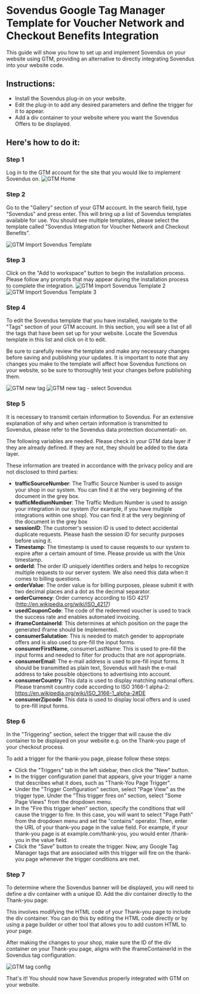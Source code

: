 # Sovendus Google Tag Manager Template for Voucher Network and Checkout Benefits Integration

This guide will show you how to set up and implement Sovendus on your website using GTM, providing an 
alternative to directly integrating Sovendus into your website code. 
## Instructions:
- Install the Sovendus plug-in on your website. 
- Edit the plug-in to add any desired parameters and define the trigger for it to appear. 
- Add a div container to your website where you want the Sovendus Offers to be displayed.
## Here's how to do it:
### Step 1
Log in to the GTM account for the site that you would like to implement Sovendus on.
![GTM Home](https://raw.githubusercontent.com/Sovendus-GmbH/Sovendus-GTM-v2/main/screenshots/Bild1.jpg)

### Step 2
Go to the "Gallery" section of your GTM account. In the search field, type "Sovendus" and press enter. This
will bring up a list of Sovendus templates available for use. You should see multiple templates, please select
the template called "Sovendus Integration for Voucher Network and Checkout Benefits".

![GTM Import Sovendus Template](https://raw.githubusercontent.com//Sovendus-GmbH/Sovendus-GTM-v2/main/screenshots/Bild2.png)

### Step 3
Click on the "Add to workspace" button to begin the installation process. Please follow any prompts that
may appear during the installation process to complete the integration.
![GTM Import Sovendus Template 2](https://raw.githubusercontent.com//Sovendus-GmbH/Sovendus-GTM-v2/main/screenshots/Bild3.jpg)
![GTM Import Sovendus Template 3](https://raw.githubusercontent.com//Sovendus-GmbH/Sovendus-GTM-v2/main/screenshots/Bild4.jpg)

### Step 4
To edit the Sovendus template that you have installed, navigate to the "Tags" section of your GTM account.
In this section, you will see a list of all the tags that have been set up for your website. Locate the Sovendus
template in this list and click on it to edit.



Be sure to carefully review the template and make any necessary changes before saving and publishing
your updates. It is important to note that any changes you make to the template will affect how Sovendus
functions on your website, so be sure to thoroughly test your changes before publishing them.

![GTM new tag](https://raw.githubusercontent.com//Sovendus-GmbH/Sovendus-GTM-v2/main/screenshots/Bild5.jpg)
![GTM new tag - select Sovendus](https://raw.githubusercontent.com//Sovendus-GmbH/Sovendus-GTM-v2/main/screenshots/Bild6.jpg)

### Step 5
It is necessary to transmit certain information to Sovendus. For an extensive explanation of why and when
certain information is transmitted to Sovendus, please refer to the Sovendus data protection documentati-
on.


The following variables are needed. Please check in your GTM data layer if they are already defined. If they
are not, they should be added to the data layer.


These information are treated in accordance with the privacy policy and are not disclosed to third parties:
- **trafficSourceNumber**: The Traffic Source Number is used to assign your shop in our system. You can
find it at the very beginning of the document in the grey box.
- **trafficMediumNumber**: The Traffic Medium Number is used to assign your integration in our
system (for example, if you have multiple integrations within one shop). You can find it at the very
beginning of the document in the grey box
- **sessionID**: The customer's session ID is used to detect accidental duplicate requests. Please hash
the session ID for security purposes before using it.
- **Timestamp**: The timestamp is used to cause requests to our system to expire after a certain
amount of time. Please provide us with the Unix timestamp.
- **orderId**: The order ID uniquely identifies orders and helps to recognize multiple requests to our
server system. We also need this data when it comes to billing questions.
- **orderValue**: The order value is for billing purposes, please submit it with two decimal places and a
dot as the decimal separator.
- **orderCurrency**: Order currency according to ISO 4217 (http://en.wikipedia.org/wiki/ISO_4217)
- **usedCouponCode**: The code of the redeemed voucher is used to track the success rate and enables
automated invoicing.
- **iframeContainerId**: This determines at which position on the page the generated iframe should be
implemented.
- **consumerSalutation**: This is needed to match gender to appropriate offers and is also used to
pre-fill the input forms.
- **consumerFirstName**, consumerLastName: This is used to pre-fill the input forms and needed to
filter for products that are not appropriate.
- **consumerEmail**: The e-mail address is used to pre-fill input forms. It should be transmitted as plain
text, Sovendus will hash the e-mail address to take possible objections to advertising into account.
- **consumerCountry**: This data is used to display matching national offers. Please transmit country
code according to ISO 3166-1 alpha-2: https://en.wikipedia.org/wiki/ISO_3166-1_alpha-2#DE
- **consumerZipcode**: This data is used to display local offers and is used to pre-fill input forms.


### Step 6
In the "Triggering" section, select the trigger that will cause the div container to be displayed on your
website e.g. on the Thank-you page of your checkout process.


To add a trigger for the thank-you page, please follow these steps:
- Click the "Triggers" tab in the left sidebar, then click the "New" button.
- In the trigger configuration panel that appears, give your trigger a name that describes what it
does, such as "Thank-You Page Trigger".
- Under the "Trigger Configuration" section, select "Page View" as the trigger type. Under the "This
trigger fires on" section, select "Some Page Views" from the dropdown menu.
- In the "Fire this trigger when" section, specify the conditions that will cause the trigger to fire. In
this case, you will want to select "Page Path" from the dropdown menu and set the "contains"
operator. Then, enter the URL of your thank-you page in the value field. For example, if your
thank-you page is at example.com/thank-you, you would enter /thank-you in the value field.
- Click the "Save" button to create the trigger. Now, any Google Tag Manager tags that are associated
with this trigger will fire on the thank-you page whenever the trigger conditions are met.


### Step 7
To determine where the Sovendus banner will be displayed, you will need to define a div container with a
unique ID. Add the div container directly to the Thank-you page:


This involves modifying the HTML code of your Thank-you page to include the div container. You can do
this by editing the HTML code directly or by using a page builder or other tool that allows you to add
custom HTML to your page.


After making the changes to your shop, make sure the ID of the div container on your Thank-you page,
aligns with the iframeContainerId in the Sovendus tag configuration.

![GTM tag config](https://raw.githubusercontent.com//Sovendus-GmbH/Sovendus-GTM-v2/main/screenshots/Bild7.jpg)

That's it! You should now have Sovendus properly integrated with GTM on your website.
